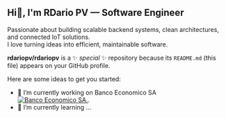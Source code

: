 
<!--<h1 align="center">Hi 👋, I'm RDario PV</h1> -->

## Hi👋, I'm RDario PV — Software Engineer

Passionate about building scalable backend systems, clean architectures, and connected IoT solutions.  
I love turning ideas into efficient, maintainable software.

**rdariopv/rdariopv** is a ✨ _special_ ✨ repository because its `README.md` (this file) appears on your GitHub profile.

Here are some ideas to get you started:

- 🔭 I’m currently working on Banco Economico SA [![Banco Economico SA.](https://img.shields.io/badge/Mi_Compañía-007bff?style=for-the-badge)](https://www.baneco.com.bo).
- 🌱 I’m currently learning ...
<!--
- 👯 I’m looking to collaborate on ...
- 🤔 I’m looking for help with ...
- 💬 Ask me about ...
- 📫 How to reach me: ...
- 😄 Pronouns: ...
- ⚡ Fun fact: ...
-->
